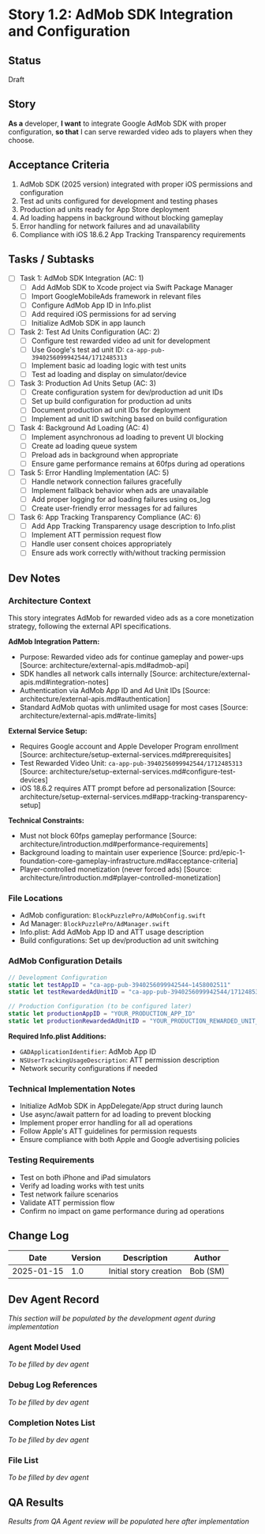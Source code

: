 # Story 1.2: AdMob SDK Integration and Configuration

## Status
Draft

## Story
**As a** developer,
**I want** to integrate Google AdMob SDK with proper configuration,
**so that** I can serve rewarded video ads to players when they choose.

## Acceptance Criteria
1. AdMob SDK (2025 version) integrated with proper iOS permissions and configuration
2. Test ad units configured for development and testing phases
3. Production ad units ready for App Store deployment
4. Ad loading happens in background without blocking gameplay
5. Error handling for network failures and ad unavailability
6. Compliance with iOS 18.6.2 App Tracking Transparency requirements

## Tasks / Subtasks
- [ ] Task 1: AdMob SDK Integration (AC: 1)
  - [ ] Add AdMob SDK to Xcode project via Swift Package Manager
  - [ ] Import GoogleMobileAds framework in relevant files
  - [ ] Configure AdMob App ID in Info.plist
  - [ ] Add required iOS permissions for ad serving
  - [ ] Initialize AdMob SDK in app launch
- [ ] Task 2: Test Ad Units Configuration (AC: 2)
  - [ ] Configure test rewarded video ad unit for development
  - [ ] Use Google's test ad unit ID: `ca-app-pub-3940256099942544/1712485313`
  - [ ] Implement basic ad loading logic with test units
  - [ ] Test ad loading and display on simulator/device
- [ ] Task 3: Production Ad Units Setup (AC: 3)
  - [ ] Create configuration system for dev/production ad unit IDs
  - [ ] Set up build configuration for production ad units
  - [ ] Document production ad unit IDs for deployment
  - [ ] Implement ad unit ID switching based on build configuration
- [ ] Task 4: Background Ad Loading (AC: 4)
  - [ ] Implement asynchronous ad loading to prevent UI blocking
  - [ ] Create ad loading queue system
  - [ ] Preload ads in background when appropriate
  - [ ] Ensure game performance remains at 60fps during ad operations
- [ ] Task 5: Error Handling Implementation (AC: 5)
  - [ ] Handle network connection failures gracefully
  - [ ] Implement fallback behavior when ads are unavailable
  - [ ] Add proper logging for ad loading failures using os_log
  - [ ] Create user-friendly error messages for ad failures
- [ ] Task 6: App Tracking Transparency Compliance (AC: 6)
  - [ ] Add App Tracking Transparency usage description to Info.plist
  - [ ] Implement ATT permission request flow
  - [ ] Handle user consent choices appropriately
  - [ ] Ensure ads work correctly with/without tracking permission

## Dev Notes

### Architecture Context
This story integrates AdMob for rewarded video ads as a core monetization strategy, following the external API specifications.

**AdMob Integration Pattern:**
- Purpose: Rewarded video ads for continue gameplay and power-ups [Source: architecture/external-apis.md#admob-api]
- SDK handles all network calls internally [Source: architecture/external-apis.md#integration-notes]
- Authentication via AdMob App ID and Ad Unit IDs [Source: architecture/external-apis.md#authentication]
- Standard AdMob quotas with unlimited usage for most cases [Source: architecture/external-apis.md#rate-limits]

**External Service Setup:**
- Requires Google account and Apple Developer Program enrollment [Source: architecture/setup-external-services.md#prerequisites]
- Test Rewarded Video Unit: `ca-app-pub-3940256099942544/1712485313` [Source: architecture/setup-external-services.md#configure-test-devices]
- iOS 18.6.2 requires ATT prompt before ad personalization [Source: architecture/setup-external-services.md#app-tracking-transparency-setup]

**Technical Constraints:**
- Must not block 60fps gameplay performance [Source: architecture/introduction.md#performance-requirements]
- Background loading to maintain user experience [Source: prd/epic-1-foundation-core-gameplay-infrastructure.md#acceptance-criteria]
- Player-controlled monetization (never forced ads) [Source: architecture/introduction.md#player-controlled-monetization]

### File Locations
- AdMob configuration: `BlockPuzzlePro/AdMobConfig.swift`
- Ad Manager: `BlockPuzzlePro/AdManager.swift`
- Info.plist: Add AdMob App ID and ATT usage description
- Build configurations: Set up dev/production ad unit switching

### AdMob Configuration Details
```swift
// Development Configuration
static let testAppID = "ca-app-pub-3940256099942544~1458002511"
static let testRewardedAdUnitID = "ca-app-pub-3940256099942544/1712485313"

// Production Configuration (to be configured later)
static let productionAppID = "YOUR_PRODUCTION_APP_ID"
static let productionRewardedAdUnitID = "YOUR_PRODUCTION_REWARDED_UNIT_ID"
```

**Required Info.plist Additions:**
- `GADApplicationIdentifier`: AdMob App ID
- `NSUserTrackingUsageDescription`: ATT permission description
- Network security configurations if needed

### Technical Implementation Notes
- Initialize AdMob SDK in AppDelegate/App struct during launch
- Use async/await pattern for ad loading to prevent blocking
- Implement proper error handling for all ad operations
- Follow Apple's ATT guidelines for permission requests
- Ensure compliance with both Apple and Google advertising policies

### Testing Requirements
- Test on both iPhone and iPad simulators
- Verify ad loading works with test units
- Test network failure scenarios
- Validate ATT permission flow
- Confirm no impact on game performance during ad operations

## Change Log
| Date | Version | Description | Author |
|------|---------|-------------|---------|
| 2025-01-15 | 1.0 | Initial story creation | Bob (SM) |

## Dev Agent Record
*This section will be populated by the development agent during implementation*

### Agent Model Used
*To be filled by dev agent*

### Debug Log References
*To be filled by dev agent*

### Completion Notes List
*To be filled by dev agent*

### File List
*To be filled by dev agent*

## QA Results
*Results from QA Agent review will be populated here after implementation*